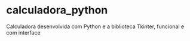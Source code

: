 # calculadora_python
 Calculadora desenvolvida com Python e a biblioteca Tkinter, funcional e com interface
